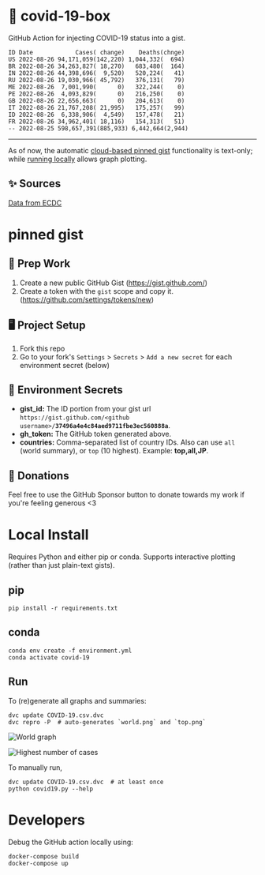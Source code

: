 # 🏥 covid-19-box

GitHub Action for injecting COVID-19 status into a gist.

```
ID Date            Cases( change)    Deaths(chnge)
US 2022-08-26 94,171,059(142,220) 1,044,332(  694)
BR 2022-08-26 34,263,827( 18,270)   683,480(  164)
IN 2022-08-26 44,398,696(  9,520)   520,224(   41)
RU 2022-08-26 19,030,966( 45,792)   376,131(   79)
ME 2022-08-26  7,001,990(      0)   322,244(    0)
PE 2022-08-26  4,093,829(      0)   216,250(    0)
GB 2022-08-26 22,656,663(      0)   204,613(    0)
IT 2022-08-26 21,767,208( 21,995)   175,257(   99)
ID 2022-08-26  6,338,906(  4,549)   157,478(   21)
FR 2022-08-26 34,962,401( 18,116)   154,313(   51)
-- 2022-08-25 598,657,391(885,933) 6,442,664(2,944)
```

---

As of now, the automatic [cloud-based pinned gist](#pinned-gist) functionality is text-only;
while [running locally](#local-install) allows graph plotting.

## ✨ Sources

[Data from ECDC](https://www.ecdc.europa.eu/en/publications-data/download-todays-data-geographic-distribution-covid-19-cases-worldwide)

# pinned gist

## 🎒 Prep Work
1. Create a new public GitHub Gist (https://gist.github.com/)
1. Create a token with the `gist` scope and copy it. (https://github.com/settings/tokens/new)

## 🖥 Project Setup
1. Fork this repo
1. Go to your fork's `Settings` > `Secrets` > `Add a new secret` for each environment secret (below)

## 🤫 Environment Secrets
- **gist_id:** The ID portion from your gist url `https://gist.github.com/<github username>/`**`37496a4e4c84aed9711fbe3ec560888a`**.
- **gh_token:** The GitHub token generated above.
- **countries:** Comma-separated list of country IDs. Also can use `all` (world summary), or `top` (10 highest). Example: **top,all,JP**.

## 💸 Donations

Feel free to use the GitHub Sponsor button to donate towards my work if you're feeling generous <3

# Local Install

Requires Python and either pip or conda. Supports interactive plotting (rather than just plain-text gists).

## pip

```
pip install -r requirements.txt
```

## conda

```
conda env create -f environment.yml
conda activate covid-19
```

## Run

To (re)generate all graphs and summaries:

```
dvc update COVID-19.csv.dvc
dvc repro -P  # auto-generates `world.png` and `top.png`
```

![World graph](world.png)

![Highest number of cases](top.png)

To manually run,

```
dvc update COVID-19.csv.dvc  # at least once
python covid19.py --help
```

# Developers

Debug the GitHub action locally using:

```
docker-compose build
docker-compose up
```
